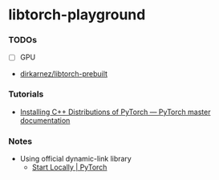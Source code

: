 libtorch-playground
===================
### TODOs
- [ ] GPU
- [dirkarnez/libtorch-prebuilt](https://github.com/dirkarnez/libtorch-prebuilt)

### Tutorials
- [Installing C++ Distributions of PyTorch — PyTorch master documentation](https://pytorch.org/cppdocs/installing.html)

### Notes
- Using official dynamic-link library
  - [Start Locally | PyTorch](https://pytorch.org/get-started/locally/)